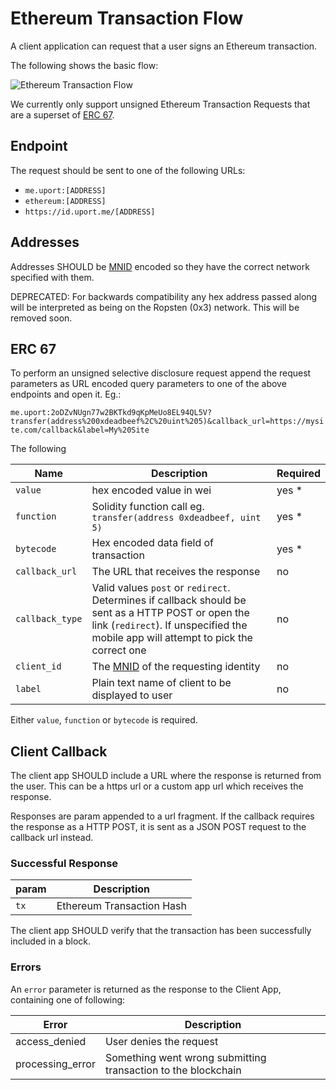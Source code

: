 # Ethereum Transaction Flow

A client application can request that a user signs an Ethereum transaction.

The following shows the basic flow:

![Ethereum Transaction Flow](tx.png)

We currently only support unsigned Ethereum Transaction Requests that are a superset of [ERC 67](https://github.com/ethereum/EIPs/issues/67).

## Endpoint

The request should be sent to one of the following URLs:

- `me.uport:[ADDRESS]`
- `ethereum:[ADDRESS]`
- `https://id.uport.me/[ADDRESS]`

## Addresses

Addresses SHOULD be [MNID](https://github.com/uport-project/mnid) encoded so they have the correct network specified with them.

DEPRECATED: For backwards compatibility any hex address passed along will be interpreted as being on the Ropsten (0x3) network. This will be removed soon.

## ERC 67

To perform an unsigned selective disclosure request append the request parameters as URL encoded query parameters to one of the above endpoints and open it. Eg.:

`me.uport:2oDZvNUgn77w2BKTkd9qKpMeUo8EL94QL5V?transfer(address%200xdeadbeef%2C%20uint%205)&callback_url=https://mysite.com/callback&label=My%20Site`

The following

Name | Description | Required
---- | ----------- | --------
`value` | hex encoded value in wei | yes *
`function` | Solidity function call eg. `transfer(address 0xdeadbeef, uint 5)` | yes *
`bytecode` | Hex encoded data field of transaction | yes *
`callback_url` | The URL that receives the response | no
`callback_type` | Valid values `post` or `redirect`. Determines if callback should be sent as a HTTP POST or open the link (`redirect`). If unspecified the mobile app will attempt to pick the correct one| no
`client_id` | The [MNID](https://github.com/uport-project/mnid) of the requesting identity | no
`label` | Plain text name of client to be displayed to user | no

Either `value`, `function` or `bytecode` is required.

## Client Callback

The client app SHOULD include a URL where the response is returned from the user. This can be a https url or a custom app url which receives the response.

Responses are param appended to a url fragment. If the callback requires the response as a HTTP POST, it is sent as a JSON POST request to the callback url instead.

### Successful Response

param | Description
----- | -----------
`tx`  | Ethereum Transaction Hash

The client app SHOULD verify that the transaction has been successfully included in a block.

### Errors

An `error` parameter is returned as the response to the Client App, containing one of following:

Error         | Description
------------- | -----------
access_denied | User denies the request
processing_error | Something went wrong submitting transaction to the blockchain
